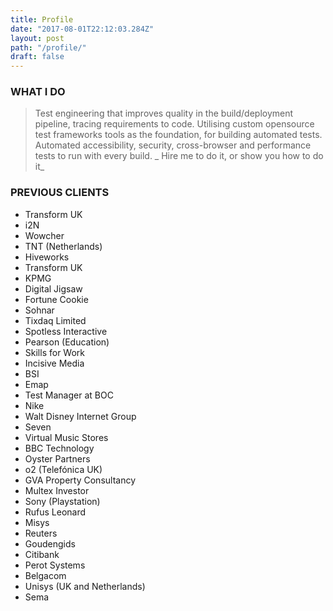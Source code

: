 ```yaml
---
title: Profile
date: "2017-08-01T22:12:03.284Z"
layout: post
path: "/profile/"
draft: false
---
```


### WHAT I DO

> Test engineering that improves quality in the build/deployment pipeline, tracing requirements to code.
> Utilising custom opensource test frameworks tools as the foundation, for building automated tests.
> Automated accessibility, security, cross-browser and performance tests to run with every build.
_ Hire me to do it, or show you how to do it_

### PREVIOUS CLIENTS

* Transform UK
* i2N
* Wowcher
* TNT (Netherlands)
* Hiveworks
* Transform UK
* KPMG
* Digital Jigsaw
* Fortune Cookie
* Sohnar
* Tixdaq Limited
* Spotless Interactive
* Pearson (Education)
* Skills for Work
* Incisive Media
* BSI
* Emap
* Test Manager at BOC
* Nike
* Walt Disney Internet Group
* Seven
* Virtual Music Stores
* BBC Technology
* Oyster Partners
* o2 (Telefónica UK)
* GVA Property Consultancy
* Multex Investor
* Sony (Playstation)
* Rufus Leonard
* Misys
* Reuters
* Goudengids
* Citibank
* Perot Systems
* Belgacom
* Unisys (UK and Netherlands)
* Sema

